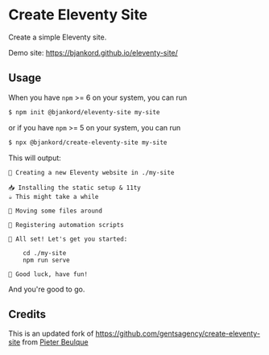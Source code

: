 # Create Eleventy Site

Create a simple Eleventy site.

Demo site: https://bjankord.github.io/eleventy-site/

## Usage

When you have `npm` >= 6 on your system, you can run

```sh
$ npm init @bjankord/eleventy-site my-site
```

or if you have `npm` >= 5 on your system, you can run

```sh
$ npx @bjankord/create-eleventy-site my-site
```

This will output:

```
👋 Creating a new Eleventy website in ./my-site

📥 Installing the static setup & 11ty
☕️ This might take a while

🚢 Moving some files around

🤖 Registering automation scripts

🌱 All set! Let's get you started:

    cd ./my-site
    npm run serve

🤞 Good luck, have fun!
```

And you're good to go.

## Credits
This is an updated fork of https://github.com/gentsagency/create-eleventy-site from [
Pieter Beulque](https://github.com/pieterbeulque)
